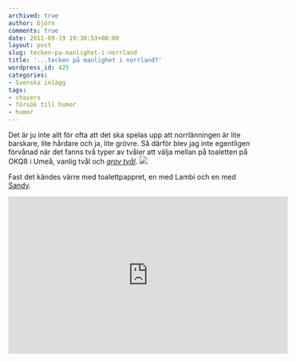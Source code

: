 ```yaml
---
archived: true
author: björn
comments: true
date: 2011-09-19 19:30:53+00:00
layout: post
slug: tecken-pa-manlighet-i-norrland
title: '...tecken på manlighet i norrland?'
wordpress_id: 425
categories:
- Svenska inlägg
tags:
- chasers
- försök till humor
- humor
---
```


Det är ju inte allt för ofta att det ska spelas upp att norrlänningen är lite barskare, lite hårdare och ja, lite grövre. Så därför blev jag inte egentligen förvånad när det fanns två typer av tvåler att välja mellan på toaletten på OKQ8 i Umeå, vanlig tvål och *[grov tvål]*.
[![](http://sanitarium.se/files/uploads/2011/09/tval-grov-tval-300x211.jpg)](http://sanitarium.se/files/uploads/2011/09/tval-grov-tval.jpeg)

Fast det kändes värre med toalettpappret, en med Lambi och en med [Sandy].

<iframe width="560" height="315" src="https://www.youtube.com/embed/xpC1vAlBULg" frameborder="0" allowfullscreen></iframe>

[grov tvål]:http://www.kemgrossisten.se/index.php?page=shop.product_details&flypage;=flypage.tpl&product;_id=35&category;_id=4&option;=com_virtuemart&Itemid;=20&vmcchk;=1&Itemid;=20
[Sandy]:http://www.youtube.com/watch?v=xpC1vAlBULg

